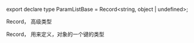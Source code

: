 export declare type ParamListBase = Record<string, object | undefined>;




Record， 高级类型


Record， 用来定义，对象的一个键的类型
